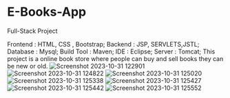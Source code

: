 # E-Books-App
Full-Stack Project

Frontend : HTML, CSS , Bootstrap;
Backend : JSP, SERVLETS,JSTL;
Database : Mysql;
Build Tool : Maven;
IDE : Eclipse;
Server : Tomcat;
This project is a online book store where people can buy and sell books they can be new or old.
![Screenshot 2023-10-31 122901](https://github.com/CharanJalagam/E-Books-App/assets/119055149/48c18d60-6fd0-4c14-b82b-7f30cd031d93)
![Screenshot 2023-10-31 124822](https://github.com/CharanJalagam/E-Books-App/assets/119055149/628cb1fe-bead-4650-936c-dab03c646459)
![Screenshot 2023-10-31 125020](https://github.com/CharanJalagam/E-Books-App/assets/119055149/4b57bf42-bf65-4f36-8b62-ea6c6a14c9f0)
![Screenshot 2023-10-31 125338](https://github.com/CharanJalagam/E-Books-App/assets/119055149/0f9b544a-8239-4a22-95a9-c4d0e2cca2c0)
![Screenshot 2023-10-31 125427](https://github.com/CharanJalagam/E-Books-App/assets/119055149/26bab8b7-772e-43a2-8ee0-30cb48526703)
![Screenshot 2023-10-31 125442](https://github.com/CharanJalagam/E-Books-App/assets/119055149/0116e0e2-508d-47da-b9ec-1c6ad82fafbd)
![Screenshot 2023-10-31 125552](https://github.com/CharanJalagam/E-Books-App/assets/119055149/6f38bbf4-7c81-4940-b545-f4a4073326e5)

